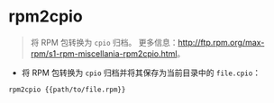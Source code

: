 # rpm2cpio

> 将 RPM 包转换为 `cpio` 归档。
> 更多信息：<http://ftp.rpm.org/max-rpm/s1-rpm-miscellania-rpm2cpio.html>。

- 将 RPM 包转换为 `cpio` 归档并将其保存为当前目录中的 `file.cpio`：

`rpm2cpio {{path/to/file.rpm}}`